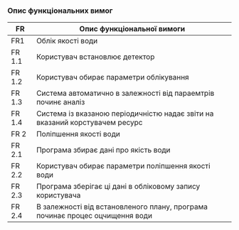 ### Опис функціональних вимог
| FR | Опис функціональної вимоги |
| --- | --- |
| FR1 | Облік якості води |
| FR 1.1 | Користувач встановлює детектор |
| FR 1.2 | Користувач обирає параметри облікування |
| FR 1.3 | Система автоматично в залежності від параемтрів починє аналіз |
| FR 1.4 | Система із вказаною періодичністю надає звіти на вказаний корстувачем ресурс|
| FR 2 | Поліпшення якості води |
| FR 2.1 | Програма збирає дані про якість води |
| FR 2.2 | Користувач обирає параметри поліпшення якості води |
| FR 2.3 | Програма зберігає ці дані в обліковому запису користувача |
| FR 2.4 | В залежності від встановленого плану, програма починає процес оцчищення води |

